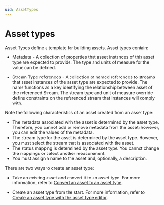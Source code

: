 ```yaml
---
uid: AssetTypes
---
```


# Asset types

Asset Types define a template for building assets. Asset types contain:

* Metadata - A collection of properties that asset instances of this asset type are expected to provide. The type and units of measure for the value can be defined.

* Stream Type references - A collection of named references to streams that asset instances of the asset type are expected to provide. The name functions as a key identifying the relationship between asset of the referenced Stream. The stream type and unit of measure override define constraints on the referenced stream that instances will comply with.

Note the following characteristics of an asset created from an asset type:  

- The metadata associated with the asset is determined by the asset type. Therefore, you cannot add or remove metadata from the asset; however, you can edit the values of the metadata.
- The stream type for the asset is determined by the asset type. However, you must select the stream that is associated with the asset.
- The status mapping is determined by the asset type. You cannot change the mappings or select another measurement.
- You must assign a name to the asset and, optionally, a description.

There are two ways to create an asset type:

- Take an existing asset and convert it to an asset type. For more information, refer to [Convert an asset to an asset type](xref:ConvertAssetToAssetType).

- Create an asset type from the start. For more information, refer to [Create an asset type with the asset type editor](xref:CreateAssetType).

